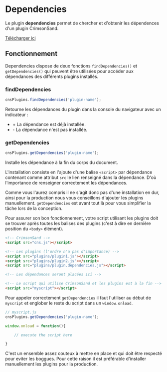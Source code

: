 # Dependencies

Le plugin **dependencies** permet de chercher et d'obtenir les dépendences d'un plugin CrimsonSand.

<a href="../plugins/plugin.dependencies.js" download>Télécharger ici</a>

## Fonctionnement

Dependencies dispose de deux fonctions `findDependencies()` et `getDependencies()` qui peuvent être utilisées pour accéder aux dépendances des différents plugins installés.

### findDependencies

```javascript
cnsPlugins.findDependencies('plugin-name');
```

Retourne les dépendances du plugin dans la console du navigateur avec un indicateur :

- \+ La dépendance est déjà installée.
- \- La dépendance n'est pas installée.

### getDependencies

```javascript
cnsPlugins.getDependencies('plugin-name');
```

Installe les dépendance à la fin du corps du document.

L'installation consiste en l'ajoute d'une balise `<script>` par dépendance contenant comme attribut `src` le lien renseigné dans la dépendance. D'où l'importance de renseigner correctement les dépendances.

Comme vous l'aurez compris il ne s'agit donc pas d'une installation en dur, ainsi pour la production nous vous conseillons d'ajouter les plugins manuellement. `getDependencies` est avant tout là pour vous simplifier la tâche lors de la conception.

Pour assurer son bon fonctionnement, votre script utilisant les plugins doit se trouver après toutes les balises des plugins (c'est à dire en dernière position du `<body>` élément).

```html
<!-- CrimsonSand -->
<script src="cns.js"></script>

<!-- Les plugins (l'ordre n'a pas d'importance) -->
<script src="plugins/plugin1.js"></script>
<script src="plugins/plugin2.js"></script>
<script src="plugins/plugin.dependencies.js"></script>

<!-- Les dépendances seront placées ici -->

<!-- Le script qui utilise CrimsonSand et les plugins est à la fin -->
<script src="myscript"></script>
```

Pour appeler correctement `getDependencies` il faut l'utiliser au début de `myscript` et englober le reste du script
dans un `window.onload`.

```javascript
// myscript.js
cnsPlugins.getDependencies('plugin-name');

window.onload = function(){

    // execute the script here

}
```

C'est un ensemble assez couteux à mettre en place et qui doit être respecté pour eviter les boggues. Pour cette raison il est préférable d'installer manuellement les plugins pour la production.